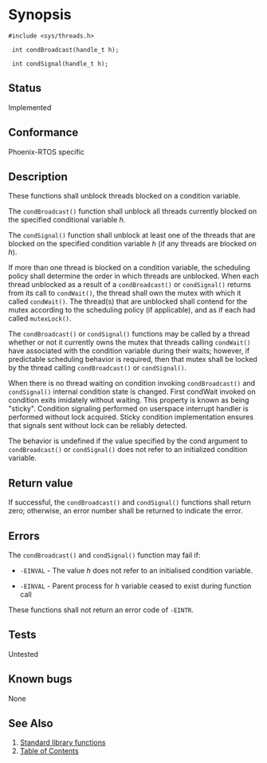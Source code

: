 # Synopsis 
`#include <sys/threads.h>`

` int condBroadcast(handle_t h);`

` int condSignal(handle_t h);`

## Status
Implemented
## Conformance
Phoenix-RTOS specific
## Description


These functions shall unblock threads blocked on a condition variable.

The `condBroadcast()` function shall unblock all threads currently blocked on the specified conditional variable _h_.

The `condSignal()` function shall unblock at least one of the threads that are blocked on the specified condition
variable _h_ (if any threads are blocked on _h_).

If more than one thread is blocked on a condition variable, the scheduling policy shall determine the order in which threads are
unblocked. When each thread unblocked as a result of a `condBroadcast()` or `condSignal()` returns from
its call to `condWait()`, the thread shall own the mutex with which it called
`condWait()`. The thread(s) that are unblocked shall contend for
the mutex according to the scheduling policy (if applicable), and as if each had called `mutexLock()`.

The `condBroadcast()` or `condSignal()` functions may be called by a thread whether or not it
currently owns the mutex that threads calling `condWait()` have associated with the condition variable
during their waits; however, if predictable scheduling behavior is required, then that mutex shall be locked by the thread calling
`condBroadcast()` or `condSignal()`.

When there is no thread waiting on condition invoking `condBroadcast()` and `condSignal()` internal condition state
is changed. First condWait invoked on condition exits imidately without waiting. This property is known as being
"sticky". Condition signaling performed on userspace interrupt handler is performed without lock acquired. Sticky
condition implementation ensures that signals sent without lock can be reliably detected.

The behavior is undefined if the value specified by the cond argument to `condBroadcast()` or
`condSignal()` does not refer to an initialized condition variable.


## Return value


If successful, the `condBroadcast()` and `condSignal()` functions shall return zero; otherwise, an
error number shall be returned to indicate the error.


## Errors

The `condBroadcast()` and `condSignal()` function may fail if:

 * `-EINVAL` - The value _h_ does not refer to an initialised condition variable.

 * `-EINVAL` - Parent process for _h_ variable ceased to exist during function call

These functions shall not return an error code of `-EINTR`.


## Tests

Untested

## Known bugs

None

## See Also 
1. [Standard library functions](../README.md)
2. [Table of Contents](../../../README.md)
